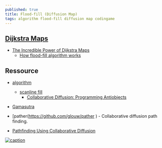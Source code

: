 ```yaml
---
published: true
title: Flood-fill (Diffusion Map)
tags: algorithm flood-fill diffusion map codingame
---
```

## [Dijkstra Maps](http://www.roguebasin.com/index.php/Dijkstra_Maps_Visualized)
- [The Incredible Power of Dijkstra Maps](http://www.roguebasin.com/index.php/The_Incredible_Power_of_Dijkstra_Maps)
	- [How flood-fill algorithm works](https://github.com/azsdaja/FloodSpill-CSharp/wiki)

## Ressource

- [algorithm](https://en.wikipedia.org/wiki/Flood_fill)
	- [scanline fill](https://en.wikipedia.org/wiki/Flood_fill#Scanline_fill)
		- [Collaborative Diffusion: Programming Antiobjects](https://home.cs.colorado.edu/~ralex/papers/PDF/OOPSLA06antiobjects.pdf)

- [Gamasutra](https://www.gamasutra.com/blogs/TylerGlaiel/20121007/178966/Some_experiments_in_pathfinding__AI.php)

    
- [pather(https://github.com/glouw/pather ) - Collaborative diffusion path finding.
- [Pathfinding Using Collaborative Diffusion ](http://ramblingsofagamedevstudent.blogspot.com/2013/11/for-my-honours-project-this-year-at.html)

[![caption](http://www.roguebasin.com/images/8/8c/Dijk_range.png)](http://www.roguebasin.com/index.php/Dijkstra_Maps_Visualized)

